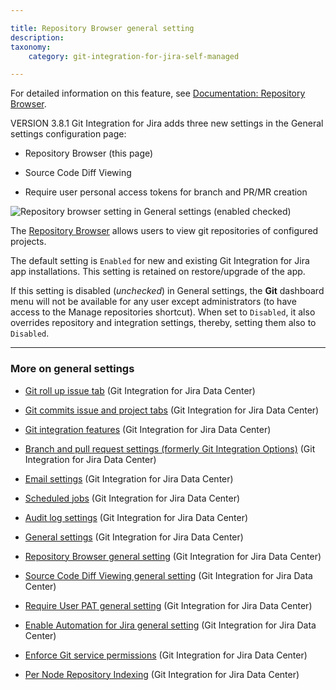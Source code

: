 ```yaml
---

title: Repository Browser general setting
description:
taxonomy:
    category: git-integration-for-jira-self-managed

---
```


For detailed information on this feature, see [Documentation: Repository Browser](/git-integration-for-jira-self-managed/Repository-Browser).

VERSION 3.8.1 Git Integration for Jira adds three new settings in the General settings configuration page:

*   Repository Browser (this page)

*   Source Code Diff Viewing

*   Require user personal access tokens for branch and PR/MR creation


![Repository browser setting in General settings (enabled checked)](https://bigbrassband.atlassian.net/wiki/download/thumbnails/1947140158/gitserver-gencfg-repo-browser.png?version=1&modificationDate=1631802543905&cacheVersion=1&api=v2&width=442&height=89)

The [Repository Browser](/git-integration-for-jira-self-managed/Repository-Browser) allows users to view git repositories of configured projects.

The default setting is `Enabled` for new and existing Git Integration for Jira app installations. This setting is retained on restore/upgrade of the app.

If this setting is disabled (_unchecked_) in General settings, the **Git** dashboard menu will not be available for any user except administrators (to have access to the Manage repositories shortcut). When set to `Disabled`, it also overrides repository and integration settings, thereby, setting them also to `Disabled`.

* * *

### More on general settings

*   [Git roll up issue tab](/wiki/spaces/GIJDC/pages/1207828678/Git+roll+up+issue+tab) (Git Integration for Jira Data Center)

*   [Git commits issue and project tabs](/wiki/spaces/GIJDC/pages/1207828697/Git+commits+issue+and+project+tabs) (Git Integration for Jira Data Center)

*   [Git integration features](/wiki/spaces/GIJDC/pages/1207795905/Git+integration+features) (Git Integration for Jira Data Center)

*   [Branch and pull request settings (formerly Git Integration Options)](/wiki/spaces/GIJDC/pages/1207828745) (Git Integration for Jira Data Center)

*   [Email settings](/git-integration-for-jira-self-managed/Email-settings) (Git Integration for Jira Data Center)

*   [Scheduled jobs](/git-integration-for-jira-self-managed/Scheduled-jobs) (Git Integration for Jira Data Center)

*   [Audit log settings](/wiki/spaces/GIJDC/pages/1207828866/Audit+log+settings) (Git Integration for Jira Data Center)

*   [General settings](/git-integration-for-jira-self-managed/General-settings) (Git Integration for Jira Data Center)

*   [Repository Browser general setting](/wiki/spaces/GIJDC/pages/1947140158/Repository+Browser+general+setting) (Git Integration for Jira Data Center)

*   [Source Code Diff Viewing general setting](/wiki/spaces/GIJDC/pages/1947140173/Source+Code+Diff+Viewing+general+setting) (Git Integration for Jira Data Center)

*   [Require User PAT general setting](/wiki/spaces/GIJDC/pages/1947107395/Require+User+PAT+general+setting) (Git Integration for Jira Data Center)

*   [Enable Automation for Jira general setting](/wiki/spaces/GIJDC/pages/2045149338/Enable+Automation+for+Jira+general+setting) (Git Integration for Jira Data Center)

*   [Enforce Git service permissions](/wiki/spaces/GIJDC/pages/2091810842/Enforce+Git+service+permissions) (Git Integration for Jira Data Center)

*   [Per Node Repository Indexing](/wiki/spaces/GIJDC/pages/2095775749/Per+Node+Repository+Indexing) (Git Integration for Jira Data Center)
